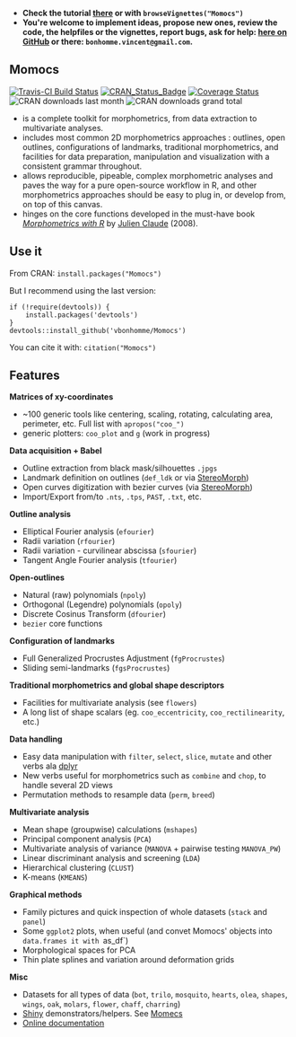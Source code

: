 <b>

* Check the tutorial [there](https://rawgit.com/vbonhomme/Momocs/master/inst/doc/Momocs_speed_dating.html) or with `browseVignettes("Momocs")`
* You're welcome to implement ideas, propose new ones, review the code, the helpfiles or the vignettes, report bugs, ask for help: [here on GitHub](https://github.com/vbonhomme/Momocs/issues) or there: `bonhomme.vincent@gmail.com`.

</b>

Momocs
--------
[![Travis-CI Build Status](https://travis-ci.org/vbonhomme/Momocs.svg?branch=master)](https://travis-ci.org/vbonhomme/Momocs)
[![CRAN\_Status\_Badge](http://www.r-pkg.org/badges/version/Momocs)](http://cran.r-project.org/package=Momocs)
[![Coverage Status](https://img.shields.io/codecov/c/github/vbonhomme/Momocs/master.svg)](https://codecov.io/github/vbonhomme/Momocs?branch=master)
![CRAN downloads last month](http://cranlogs.r-pkg.org/badges/Momocs) ![CRAN downloads grand total](http://cranlogs.r-pkg.org/badges/grand-total/Momocs)


* is a complete toolkit for morphometrics, from data extraction to multivariate analyses.
* includes most common 2D morphometrics approaches : outlines, open outlines, configurations of landmarks, traditional morphometrics, and facilities for data preparation, manipulation and visualization with a consistent grammar throughout.
* allows reproducible, pipeable, complex morphometric analyses and paves the way for a pure open-source workflow in R, and other morphometrics approaches should be easy to plug in, or develop from, on top of this canvas.
* hinges on the core functions developed in the must-have book _[Morphometrics with R](http://www.springer.com/statistics/life+sciences,+medicine+%26+health/book/978-0-387-77789-4)_ by [Julien Claude](http://www.isem.univ-montp2.fr/recherche/equipes/biologie-du-developpement-et-evolution/personnel/claude-julien/) (2008).


Use it
--------

From CRAN: `install.packages("Momocs")`

But I recommend using the last version:  

```
if (!require(devtools)) {
    install.packages('devtools')
}
devtools::install_github('vbonhomme/Momocs')
```

You can cite it with: `citation("Momocs")`

Features
--------

__Matrices of xy-coordinates__
* ~100 generic tools like centering, scaling, rotating, calculating area, perimeter, etc. Full list with `apropos("coo_")`
* generic plotters: `coo_plot` and `g` (work in progress)

__Data acquisition + Babel__

* Outline extraction from black mask/silhouettes `.jpgs`
* Landmark definition on outlines (`def_ldk` or via [StereoMorph](https://github.com/aaronolsen/StereoMorph))
* Open curves digitization with bezier curves (via [StereoMorph](https://github.com/aaronolsen/StereoMorph))
* Import/Export from/to `.nts`, `.tps`, `PAST`, `.txt`, etc.

__Outline analysis__

* Elliptical Fourier analysis (`efourier`)
* Radii variation (`rfourier`)
* Radii variation - curvilinear abscissa (`sfourier`)
* Tangent Angle Fourier analysis (`tfourier`)

__Open-outlines__

* Natural (raw) polynomials (`npoly`)
* Orthogonal (Legendre) polynomials (`opoly`)
* Discrete Cosinus Transform (`dfourier`)
* `bezier` core functions

__Configuration of landmarks__

* Full Generalized Procrustes Adjustment (`fgProcrustes`)
* Sliding semi-landmarks (`fgsProcrustes`)

__Traditional morphometrics and global shape descriptors__

* Facilities for multivariate analysis (see `flowers`)
* A long list of shape scalars (eg. `coo_eccentricity`, `coo_rectilinearity`, etc.)

__Data handling__

* Easy data manipulation with `filter`, `select`, `slice`, `mutate` and other verbs ala [dplyr](https://github.com/hadley/dplyr/)
* New verbs useful for morphometrics such as `combine` and `chop`, to handle several 2D views
* Permutation methods to resample data (`perm`, `breed`)
 
__Multivariate analysis__

* Mean shape (groupwise) calculations (`mshapes`)
* Principal component analysis (`PCA`)
* Multivariate analysis of variance (`MANOVA` + pairwise testing `MANOVA_PW`)
* Linear discriminant analysis and screening (`LDA`)
* Hierarchical clustering (`CLUST`)
* K-means (`KMEANS`)

__Graphical methods__

* Family pictures and quick inspection of whole datasets (`stack` and `panel`)
* Some `ggplot2` plots, when useful (and convet Momocs' objects into `data.frames it with `as_df`)
* Morphological spaces for PCA
* Thin plate splines and variation around deformation grids


__Misc__

* Datasets for all types of data (`bot`, `trilo`, `mosquito`, `hearts`, `olea`, `shapes`, `wings`, `oak`, `molars`, `flower`, `chaff`, `charring`)
* [Shiny](http://shiny.rstudio.com/) demonstrators/helpers. See [Momecs](https://github.com/vbonhomme/Momecs/)
* [Online documentation](http://vbonhomme.github.io/Momocs/)
